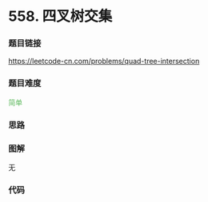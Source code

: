 # 558. 四叉树交集

### 题目链接

https://leetcode-cn.com/problems/quad-tree-intersection

### 题目难度

<font color=#5CB85C>简单</font>

### 思路



### 图解

无

### 代码

```python
```